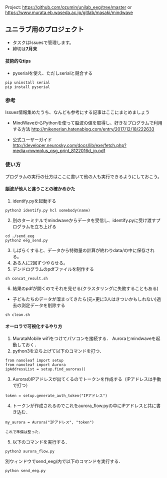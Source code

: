 Project: https://github.com/ozumin/unilab_eeg/tree/master
or
https://www.murata.eb.waseda.ac.jp/gitlab/masaki/mindwave


## ユニラブ用のプロジェクト

* タスクはIssuesで管理します。
* 締切は**7月末**

#### 技術的なtips
* pyserialを使え、ただしserialと競合する
```
pip uninstall serial
pip install pyserial
```

### 参考
Issues情報集めたうち、なんども参考にする記事はここにまとめましょう

* MindWaveからPythonを使って脳波の値を取得し、好きなプログラムで利用する方法
http://mikenerian.hatenablog.com/entry/2017/12/18/222633

* 公式ユーザーガイド
http://developer.neurosky.com/docs/lib/exe/fetch.php?media=mwmplus_qsg_print_8122016d_jp.pdf


### 使い方
プログラムの実行の仕方はここに書いて他の人も実行できるようにしておこう。

#### 脳波が他人と違うことの確かめかた
1. identify.pyを起動する

```
python3 identify.py hcl somebody(name)
```
2. 別のターミナルでmindwaveからデータを受信し、identify.pyに受け渡すプログラムを立ち上げる
```
cd ./send_eeg
python2 eeg_send.py
```
3. しばらくすると、データから特徴量の計算が終わりdata/の中に保存される。
4. ある人に2回ずつやらせる。
5. デンドログラムのpdfファイルを制作する
```
sh concat_result.sh
```
6. 結果のpdfが開くのでそれを見せる(クラスタリングに失敗することもある)

* 子どもたちのデータが溜まってきたら(元+更に3人はきついかもしれない)過去の測定データを削除する
```
sh clean.sh
```

#### オーロラで可視化するやり方
1. MurataMobile wifiをつけてパソコンを接続する．
    Auroraとmindwaveを起動しておく．
2. python3を立ち上げて以下のコマンドを打つ．
```
from nanoleaf import setup
from nanoleaf import Aurora
ipAddressList = setup.find_auroras()
```
3. AuroraのIPアドレスが出てくるのでトークンを作成する（IPアドレスは手動で打つ）
```
token = setup.generate_auth_token("IPアドレス")
```
4. トークンが作成されるのでこれをaurora_flow.pyの中にIPアドレスと共に書き込む．
```
my_aurora = Aurora("IPアドレス", "token")
```
    これで準備は整った．
5. 以下のコマンドを実行する．
```
python3 aurora_flow.py
```
別ウィンドウでsend_eeg/内で以下のコマンドを実行する．
```
python send_eeg.py
```
